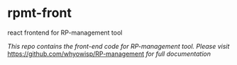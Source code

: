 # rpmt-front
react frontend for RP-management tool

*This repo contains the front-end code for RP-management tool. Please visit* https://github.com/whyowisp/RP-management *for full documentation*
